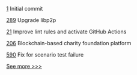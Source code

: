 
[1](https://github.com/hyperledger-labs/karma-charity-platform/pull/1) Initial commit

[289](https://github.com/hyperledger-labs/fabric-smart-client/pull/289) Upgrade libp2p

[21](https://github.com/hyperledger-labs/blockchain-verifier/pull/21) Improve lint rules and activate GitHub Actions

[206](https://github.com/hyperledger-labs/hyperledger-labs.github.io/pull/206) Blockchain-based charity foundation platform

[590](https://github.com/hyperledger/fabric-sdk-node/pull/590) Fix for scenario test failure 


[See more >>>](https://start-here.hyperledger.org/pull-requests)
